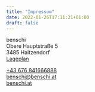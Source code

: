 ```yaml
---
title: "Impressum"
date: 2022-01-26T17:11:21+01:00
draft: false
---
```


benschi  
Obere Hauptstraße 5  
3485 Haitzendorf  
[Lageplan](https://goo.gl/maps/hqbmns4rPHmNMbFC6)  


<a href="tel:+43 676 841666888">+43 676 841666888</a>  
<benschi@benschi.at>  
[benschi.at](https://benschi.at)